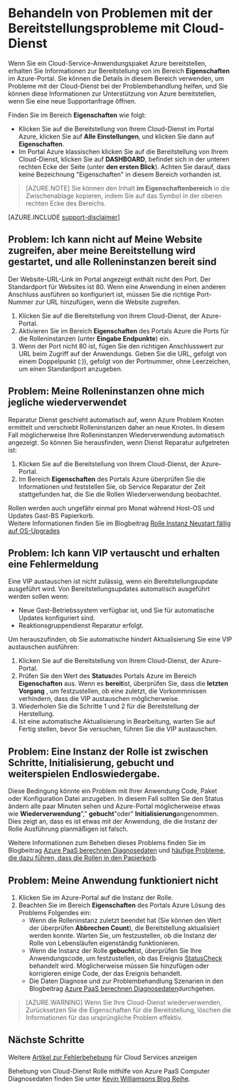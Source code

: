 <properties
 pageTitle="Behandeln von Problemen mit der Cloud Bereitstellung Dienstprobleme | Microsoft Azure"
 description="Es gibt einige häufig auftretende Probleme, die, denen Sie auftreten können, wenn Sie einen Clouddienst für Azure bereitstellen. Dieser Artikel enthält Lösungen für einige Felder."
   services="cloud-services"
   documentationCenter=""
   authors="simonxjx"
   manager="felixwu"
   editor=""
   tags="top-support-issue"/>
<tags
   ms.service="cloud-services"
   ms.devlang="na"
   ms.topic="article"
   ms.tgt_pltfrm="na"
   ms.workload="tbd"
   ms.date="09/02/2016"
   ms.author="v-six" />

# <a name="troubleshoot-cloud-service-deployment-problems"></a>Behandeln von Problemen mit der Bereitstellungsprobleme mit Cloud-Dienst

Wenn Sie ein Cloud-Service-Anwendungspaket Azure bereitstellen, erhalten Sie Informationen zur Bereitstellung von im Bereich **Eigenschaften** im Azure-Portal. Sie können die Details in diesem Bereich verwenden, um Probleme mit der Cloud-Dienst bei der Problembehandlung helfen, und Sie können diese Informationen zur Unterstützung von Azure bereitstellen, wenn Sie eine neue Supportanfrage öffnen.

Finden Sie im Bereich **Eigenschaften** wie folgt:

* Klicken Sie auf die Bereitstellung von Ihrem Cloud-Dienst im Portal Azure, klicken Sie auf **Alle Einstellungen**, und klicken Sie dann auf **Eigenschaften**.
* Im Portal Azure klassischen klicken Sie auf die Bereitstellung von Ihrem Cloud-Dienst, klicken Sie auf **DASHBOARD**, befindet sich in der unteren rechten Ecke der Seite (unter **den ersten Blick**). Achten Sie darauf, dass keine Bezeichnung "Eigenschaften" in diesem Bereich vorhanden ist.

> [AZURE.NOTE] Sie können den Inhalt **im Eigenschaftenbereich** in die Zwischenablage kopieren, indem Sie auf das Symbol in der oberen rechten Ecke des Bereichs.

[AZURE.INCLUDE [support-disclaimer](../../includes/support-disclaimer.md)]

## <a name="problem-i-cannot-access-my-website-but-my-deployment-is-started-and-all-role-instances-are-ready"></a>Problem: Ich kann nicht auf Meine Website zugreifen, aber meine Bereitstellung wird gestartet, und alle Rolleninstanzen bereit sind

Der Website-URL-Link im Portal angezeigt enthält nicht den Port. Der Standardport für Websites ist 80. Wenn eine Anwendung in einen anderen Anschluss ausführen so konfiguriert ist, müssen Sie die richtige Port-Nummer zur URL hinzufügen, wenn die Website zugreifen.

1. Klicken Sie auf die Bereitstellung von Ihrem Cloud-Dienst, der Azure-Portal.
2. Aktivieren Sie im Bereich **Eigenschaften** des Portals Azure die Ports für die Rolleninstanzen (unter **Eingabe Endpunkte**) ein.
3. Wenn der Port nicht 80 ist, fügen Sie den richtigen Anschlusswert zur URL beim Zugriff auf der Anwendungs. Geben Sie die URL, gefolgt von einem Doppelpunkt (:)), gefolgt von der Portnummer, ohne Leerzeichen, um einen Standardport anzugeben.

## <a name="problem-my-role-instances-recycled-without-me-doing-anything"></a>Problem: Meine Rolleninstanzen ohne mich jegliche wiederverwendet

Reparatur Dienst geschieht automatisch auf, wenn Azure Problem Knoten ermittelt und verschiebt Rolleninstanzen daher an neue Knoten. In diesem Fall möglicherweise Ihre Rolleninstanzen Wiederverwendung automatisch angezeigt. So können Sie herausfinden, wenn Dienst Reparatur aufgetreten ist:

1. Klicken Sie auf die Bereitstellung von Ihrem Cloud-Dienst, der Azure-Portal.
2. Im Bereich **Eigenschaften** des Portals Azure überprüfen Sie die Informationen und feststellen Sie, ob Service Reparatur der Zeit stattgefunden hat, die Sie die Rollen Wiederverwendung beobachtet.

Rollen werden auch ungefähr einmal pro Monat während Host-OS und Updates Gast-BS Papierkorb.  
Weitere Informationen finden Sie im Blogbeitrag [Rolle Instanz Neustart fällig auf OS-Upgrades](http://blogs.msdn.com/b/kwill/archive/2012/09/19/role-instance-restarts-due-to-os-upgrades.aspx)

## <a name="problem-i-cannot-do-a-vip-swap-and-receive-an-error"></a>Problem: Ich kann VIP vertauscht und erhalten eine Fehlermeldung

Eine VIP austauschen ist nicht zulässig, wenn ein Bereitstellungsupdate ausgeführt wird. Von Bereitstellungsupdates automatisch ausgeführt werden sollen wenn:

* Neue Gast-Betriebssystem verfügbar ist, und Sie für automatische Updates konfiguriert sind.
* Reaktionsgruppendienst Reparatur erfolgt.

Um herauszufinden, ob Sie automatische hindert Aktualisierung Sie eine VIP austauschen ausführen:

1. Klicken Sie auf die Bereitstellung von Ihrem Cloud-Dienst, der Azure-Portal.
2. Prüfen Sie den Wert des **Status**des Portals Azure im Bereich **Eigenschaften** aus. Wenn es **bereit**ist, überprüfen Sie, dass die **letzten Vorgang** , um festzustellen, ob eine zuletzt, die Vorkommnissen verhindern, dass die VIP austauschen möglicherweise.
3. Wiederholen Sie die Schritte 1 und 2 für die Bereitstellung der Herstellung.
4. Ist eine automatische Aktualisierung in Bearbeitung, warten Sie auf Fertig stellen, bevor Sie versuchen, führen Sie die VIP austauschen.

## <a name="problem-a-role-instance-is-looping-between-started-initializing-busy-and-stopped"></a>Problem: Eine Instanz der Rolle ist zwischen Schritte, Initialisierung, gebucht und weiterspielen Endloswiedergabe.

Diese Bedingung könnte ein Problem mit Ihrer Anwendung Code, Paket oder Konfiguration Datei anzugeben. In diesem Fall sollten Sie den Status ändern alle paar Minuten sehen und Azure-Portal möglicherweise etwas wie **Wiederverwendung**"," **gebucht**"oder" **Initialisierung**angenommen. Dies zeigt an, dass es ist etwas mit der Anwendung, die die Instanz der Rolle Ausführung planmäßigen ist falsch.

Weitere Informationen zum Beheben dieses Problems finden Sie im Blogbeitrag [Azure PaaS berechnen Diagnosedaten](http://blogs.msdn.com/b/kwill/archive/2013/08/09/windows-azure-paas-compute-diagnostics-data.aspx) und [häufige Probleme, die dazu führen, dass die Rollen in den Papierkorb](cloud-services-troubleshoot-common-issues-which-cause-roles-recycle.md).

## <a name="problem-my-application-stopped-working"></a>Problem: Meine Anwendung funktioniert nicht

1. Klicken Sie im Azure-Portal auf die Instanz der Rolle.
2. Beachten Sie im Bereich **Eigenschaften** des Portals Azure Lösung des Problems Folgendes ein:
   * Wenn die Rolleninstanz zuletzt beendet hat (Sie können den Wert der überprüfen **Abbrechen Count**), die Bereitstellung aktualisiert werden konnte. Warten Sie, um festzustellen, ob die Instanz der Rolle von Lebensläufen eigenständig funktionieren.
   * Wenn die Instanz der Rolle **gebucht**ist, überprüfen Sie Ihre Anwendungscode, um festzustellen, ob das Ereignis [StatusCheck](https://msdn.microsoft.com/library/microsoft.windowsazure.serviceruntime.roleenvironment.statuscheck) behandelt wird. Möglicherweise müssen Sie hinzufügen oder korrigieren einige Code, der das Ereignis behandelt.
   * Die Daten Diagnose und zur Problembehandlung Szenarien in den Blogbeitrag [Azure PaaS berechnen Diagnosedaten](http://blogs.msdn.com/b/kwill/archive/2013/08/09/windows-azure-paas-compute-diagnostics-data.aspx)durchgehen.

>[AZURE.WARNING] Wenn Sie Ihre Cloud-Dienst wiederverwenden, Zurücksetzen Sie die Eigenschaften für die Bereitstellung, löschen die Informationen für das ursprüngliche Problem effektiv.

## <a name="next-steps"></a>Nächste Schritte

Weitere [Artikel zur Fehlerbehebung](https://azure.microsoft.com/documentation/articles/?tag=top-support-issue&product=cloud-services) für Cloud Services anzeigen

Behebung von Cloud-Dienst Rolle mithilfe von Azure PaaS Computer Diagnosedaten finden Sie unter [Kevin Williamsons Blog Reihe](http://blogs.msdn.com/b/kwill/archive/2013/08/09/windows-azure-paas-compute-diagnostics-data.aspx).
